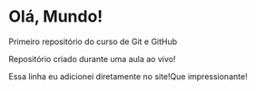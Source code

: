 # Olá, Mundo!
 Primeiro repositório do curso de Git e GitHub

Repositório criado durante uma aula ao vivo!

Essa linha eu adicionei diretamente no site!Que impressionante!
